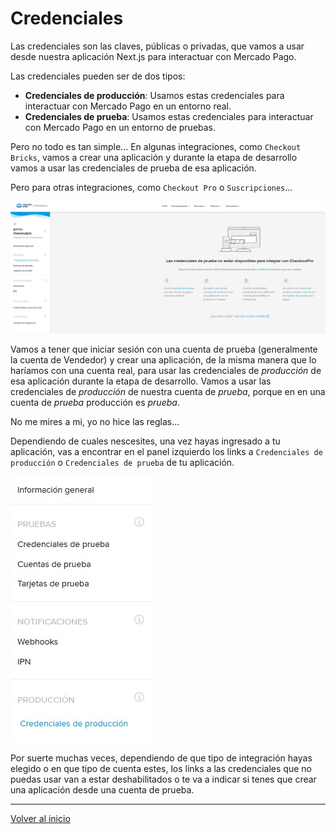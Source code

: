 # Credenciales

Las credenciales son las claves, públicas o privadas, que vamos a usar desde nuestra aplicación Next.js para interactuar con Mercado Pago.

Las credenciales pueden ser de dos tipos:

- **Credenciales de producción**: Usamos estas credenciales para interactuar con Mercado Pago en un entorno real.
- **Credenciales de prueba**: Usamos estas credenciales para interactuar con Mercado Pago en un entorno de pruebas.

Pero no todo es tan simple... En algunas integraciones, como `Checkout Bricks`, vamos a crear una aplicación y durante la etapa de desarrollo vamos a usar las credenciales de prueba de esa aplicación.

Pero para otras integraciones, como `Checkout Pro` o `Suscripciones`...

![image](./screenshots/prueba-checkoutpro.jpg)

Vamos a tener que iniciar sesión con una cuenta de prueba (generalmente la cuenta de Vendedor) y crear una aplicación, de la misma manera que lo haríamos con una cuenta real, para usar las credenciales de *producción* de esa aplicación durante la etapa de desarrollo. Vamos a usar las credenciales de *producción* de nuestra cuenta de *prueba*, porque en en una cuenta de *prueba* producción es *prueba*.

No me mires a mi, yo no hice las reglas...

Dependiendo de cuales nescesites, una vez hayas ingresado a tu aplicación, vas a encontrar en el panel izquierdo los links a `Credenciales de producción` o `Credenciales de prueba` de tu aplicación.

![image](./screenshots/sidebar.jpg)

Por suerte muchas veces, dependiendo de que tipo de integración hayas elegido o en que tipo de cuenta estes, los links a las credenciales que no puedas usar van a estar deshabilitados o te va a indicar si tenes que crear una aplicación desde una cuenta de prueba.

---

[Volver al inicio](../../README.md)